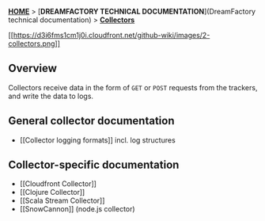 [**HOME**](Home) > [**DREAMFACTORY TECHNICAL DOCUMENTATION**](DreamFactory technical documentation) > [**Collectors**](collectors)

[[https://d3i6fms1cm1j0i.cloudfront.net/github-wiki/images/2-collectors.png]]

## Overview

Collectors receive data in the form of `GET` or `POST` requests from the trackers, and write the data to logs.

## General collector documentation

* [[Collector logging formats]] incl. log structures

## Collector-specific documentation

* [[Cloudfront Collector]]
* [[Clojure Collector]]
* [[Scala Stream Collector]]
* [[SnowCannon]] (node.js collector)
